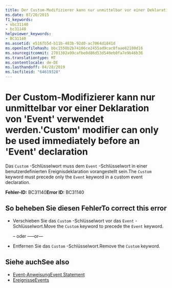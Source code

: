 ```yaml
---
title: Der Custom-Modifizierer kann nur unmittelbar vor einer Deklaration von 'Event' verwendet werden.
ms.date: 07/20/2015
f1_keywords:
- vbc31140
- bc31140
helpviewer_keywords:
- BC31140
ms.assetid: e516fb5d-b11b-483b-92d0-ac7064d1841d
ms.openlocfilehash: bbc1558b2b74106ce2455ad9cac8faae62180d16
ms.sourcegitcommit: 2701302a99cafbe0d86d53d540eb0fa7e9b46b36
ms.translationtype: MT
ms.contentlocale: de-DE
ms.lasthandoff: 04/28/2019
ms.locfileid: "64619328"
---
```

# <a name="custom-modifier-can-only-be-used-immediately-before-an-event-declaration"></a><span data-ttu-id="41bfb-102">Der Custom-Modifizierer kann nur unmittelbar vor einer Deklaration von 'Event' verwendet werden.</span><span class="sxs-lookup"><span data-stu-id="41bfb-102">'Custom' modifier can only be used immediately before an 'Event' declaration</span></span>
<span data-ttu-id="41bfb-103">Das `Custom` -Schlüsselwort muss dem `Event` -Schlüsselwort in einer benutzerdefinierten Ereignisdeklaration vorangestellt sein.</span><span class="sxs-lookup"><span data-stu-id="41bfb-103">The `Custom` keyword must precede only the `Event` keyword in a custom event declaration.</span></span>  
  
 <span data-ttu-id="41bfb-104">**Fehler-ID:** BC31140</span><span class="sxs-lookup"><span data-stu-id="41bfb-104">**Error ID:** BC31140</span></span>  
  
## <a name="to-correct-this-error"></a><span data-ttu-id="41bfb-105">So beheben Sie diesen Fehler</span><span class="sxs-lookup"><span data-stu-id="41bfb-105">To correct this error</span></span>  
  
- <span data-ttu-id="41bfb-106">Verschieben Sie das `Custom` -Schlüsselwort vor das `Event` -Schlüsselwort.</span><span class="sxs-lookup"><span data-stu-id="41bfb-106">Move the `Custom` keyword to precede the `Event` keyword.</span></span>  
  
     <span data-ttu-id="41bfb-107">– oder –</span><span class="sxs-lookup"><span data-stu-id="41bfb-107">—or—</span></span>  
  
- <span data-ttu-id="41bfb-108">Entfernen Sie das `Custom` -Schlüsselwort.</span><span class="sxs-lookup"><span data-stu-id="41bfb-108">Remove the `Custom` keyword.</span></span>  
  
## <a name="see-also"></a><span data-ttu-id="41bfb-109">Siehe auch</span><span class="sxs-lookup"><span data-stu-id="41bfb-109">See also</span></span>

- [<span data-ttu-id="41bfb-110">Event-Anweisung</span><span class="sxs-lookup"><span data-stu-id="41bfb-110">Event Statement</span></span>](../../visual-basic/language-reference/statements/event-statement.md)
- [<span data-ttu-id="41bfb-111">Ereignisse</span><span class="sxs-lookup"><span data-stu-id="41bfb-111">Events</span></span>](../../visual-basic/programming-guide/language-features/events/index.md)
